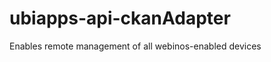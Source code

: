 ubiapps-api-ckanAdapter
=======================

Enables remote management of all webinos-enabled devices
